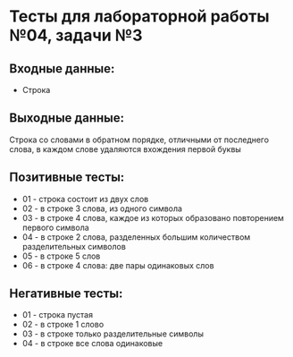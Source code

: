 # Тесты для лабораторной работы №04, задачи №3

## Входные данные:
- Строка

## Выходные данные:
Строка со словами в обратном порядке, отличными от последнего слова, в каждом слове удаляются вхождения первой буквы

## Позитивные тесты:
- 01 - строка состоит из двух слов
- 02 - в строке 3 слова, из одного символа
- 03 - в строке 4 слова, каждое из которых образовано повторением первого символа
- 04 - в строке 2 слова, разделенных большим количеством разделительных символов
- 05 - в строке 5 слов
- 06 - в строке 4 слова: две пары одинаковых слов

## Негативные тесты:
- 01 - строка пустая
- 02 - в строке 1 слово
- 03 - в строке только разделительные символы
- 04 - в строке все слова одинаковые
